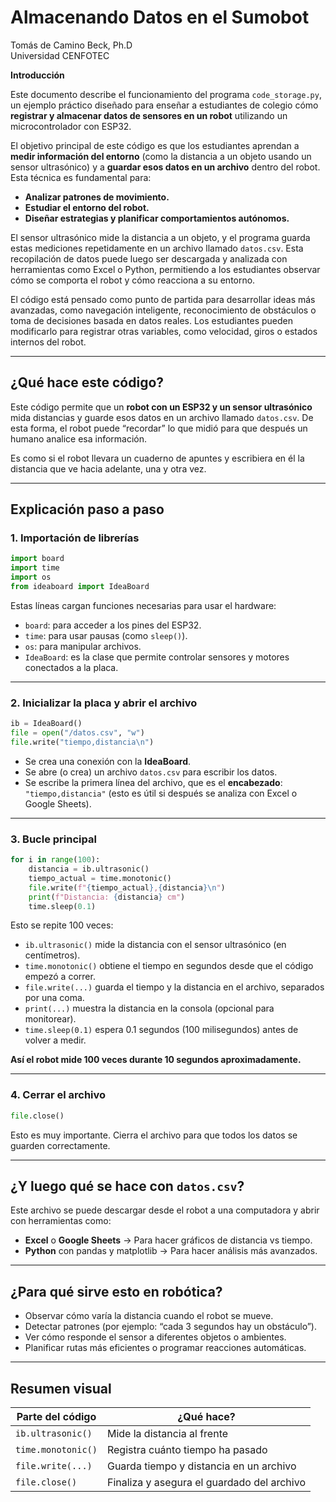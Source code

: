 # Almacenando Datos en el Sumobot

Tomás de Camino Beck, Ph.D  
Universidad CENFOTEC

**Introducción**

Este documento describe el funcionamiento del programa `code_storage.py`, un ejemplo práctico diseñado para enseñar a estudiantes de colegio cómo **registrar y almacenar datos de sensores en un robot** utilizando un microcontrolador con ESP32.

El objetivo principal de este código es que los estudiantes aprendan a **medir información del entorno** (como la distancia a un objeto usando un sensor ultrasónico) y a **guardar esos datos en un archivo** dentro del robot. Esta técnica es fundamental para:

* **Analizar patrones de movimiento.**
* **Estudiar el entorno del robot.**
* **Diseñar estrategias y planificar comportamientos autónomos.**

El sensor ultrasónico mide la distancia a un objeto, y el programa guarda estas mediciones repetidamente en un archivo llamado `datos.csv`. Esta recopilación de datos puede luego ser descargada y analizada con herramientas como Excel o Python, permitiendo a los estudiantes observar cómo se comporta el robot y cómo reacciona a su entorno.

El código está pensado como punto de partida para desarrollar ideas más avanzadas, como navegación inteligente, reconocimiento de obstáculos o toma de decisiones basada en datos reales. Los estudiantes pueden modificarlo para registrar otras variables, como velocidad, giros o estados internos del robot.

---

## ¿Qué hace este código?

Este código permite que un **robot con un ESP32 y un sensor ultrasónico** mida distancias y guarde esos datos en un archivo llamado `datos.csv`. De esta forma, el robot puede “recordar” lo que midió para que después un humano analice esa información.

Es como si el robot llevara un cuaderno de apuntes y escribiera en él la distancia que ve hacia adelante, una y otra vez.

---

## Explicación paso a paso

### 1. **Importación de librerías**

```python
import board
import time
import os
from ideaboard import IdeaBoard
```

Estas líneas cargan funciones necesarias para usar el hardware:

* `board`: para acceder a los pines del ESP32.
* `time`: para usar pausas (como `sleep()`).
* `os`: para manipular archivos.
* `IdeaBoard`: es la clase que permite controlar sensores y motores conectados a la placa.

---

### 2. **Inicializar la placa y abrir el archivo**

```python
ib = IdeaBoard()
file = open("/datos.csv", "w")
file.write("tiempo,distancia\n")
```

* Se crea una conexión con la **IdeaBoard**.
* Se abre (o crea) un archivo `datos.csv` para escribir los datos.
* Se escribe la primera línea del archivo, que es el **encabezado**: `"tiempo,distancia"` (esto es útil si después se analiza con Excel o Google Sheets).

---

### 3. **Bucle principal**

```python
for i in range(100):
    distancia = ib.ultrasonic()
    tiempo_actual = time.monotonic()
    file.write(f"{tiempo_actual},{distancia}\n")
    print(f"Distancia: {distancia} cm")
    time.sleep(0.1)
```

Esto se repite 100 veces:

* `ib.ultrasonic()` mide la distancia con el sensor ultrasónico (en centímetros).
* `time.monotonic()` obtiene el tiempo en segundos desde que el código empezó a correr.
* `file.write(...)` guarda el tiempo y la distancia en el archivo, separados por una coma.
* `print(...)` muestra la distancia en la consola (opcional para monitorear).
* `time.sleep(0.1)` espera 0.1 segundos (100 milisegundos) antes de volver a medir.

**Así el robot mide 100 veces durante 10 segundos aproximadamente.**

---

### 4. **Cerrar el archivo**

```python
file.close()
```

Esto es muy importante. Cierra el archivo para que todos los datos se guarden correctamente.

---

## ¿Y luego qué se hace con `datos.csv`?

Este archivo se puede descargar desde el robot a una computadora y abrir con herramientas como:

* **Excel** o **Google Sheets** → Para hacer gráficos de distancia vs tiempo.
* **Python** con pandas y matplotlib → Para hacer análisis más avanzados.

---

## ¿Para qué sirve esto en robótica?

* Observar cómo varía la distancia cuando el robot se mueve.
* Detectar patrones (por ejemplo: “cada 3 segundos hay un obstáculo”).
* Ver cómo responde el sensor a diferentes objetos o ambientes.
* Planificar rutas más eficientes o programar reacciones automáticas.

---

## Resumen visual

| Parte del código   | ¿Qué hace?                                 |
| ------------------ | ------------------------------------------ |
| `ib.ultrasonic()`  | Mide la distancia al frente                |
| `time.monotonic()` | Registra cuánto tiempo ha pasado           |
| `file.write(...)`  | Guarda tiempo y distancia en un archivo    |
| `file.close()`     | Finaliza y asegura el guardado del archivo |
